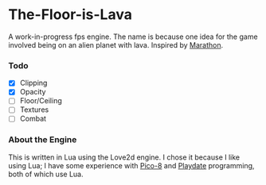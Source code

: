 # The-Floor-is-Lava

A work-in-progress fps engine. The name is because one idea for the game involved being on an alien planet with lava.
Inspired by [Marathon](https://alephone.lhowon.org).

### Todo

- [x] Clipping
- [x] Opacity
- [ ] Floor/Ceiling
- [ ] Textures
- [ ] Combat

### About the Engine

This is written in Lua using the Love2d engine. I chose it because I like using Lua; I have some experience with [Pico-8](https://www.lexaloffle.com/pico-8.php) and [Playdate](https://play.date) programming, both of which use Lua.